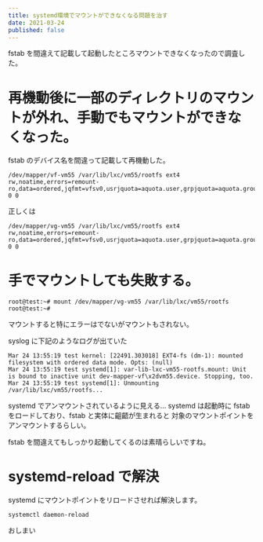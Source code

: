 ```yaml
---
title: systemd環境でマウントができなくなる問題を治す
date: 2021-03-24
published: false
---
```


fstab を間違えて記載して起動したところマウントできなくなったので調査した。

# 再機動後に一部のディレクトリのマウントが外れ、手動でもマウントができなくなった。

fstab のデバイス名を間違って記載して再機動した。

```shell
/dev/mapper/vf-vm55 /var/lib/lxc/vm55/rootfs ext4 rw,noatime,errors=remount-ro,data=ordered,jqfmt=vfsv0,usrjquota=aquota.user,grpjquota=aquota.group 0 0
```

正しくは

```shell
/dev/mapper/vg-vm55 /var/lib/lxc/vm55/rootfs ext4 rw,noatime,errors=remount-ro,data=ordered,jqfmt=vfsv0,usrjquota=aquota.user,grpjquota=aquota.group 0 0
```

# 手でマウントしても失敗する。

```shell
root@test:~# mount /dev/mapper/vg-vm55 /var/lib/lxc/vm55/rootfs
root@test:~#
```

マウントすると特にエラーはでないがマウントもされない。

syslog に下記のようなログが出ていた

```shell
Mar 24 13:55:19 test kernel: [22491.303018] EXT4-fs (dm-1): mounted filesystem with ordered data mode. Opts: (null)
Mar 24 13:55:19 test systemd[1]: var-lib-lxc-vm55-rootfs.mount: Unit is bound to inactive unit dev-mapper-vf\x2dvm55.device. Stopping, too.
Mar 24 13:55:19 test systemd[1]: Unmounting /var/lib/lxc/vm55/rootfs...
```

systemd でアンマウントされているように見える…
systemd は起動時に fstab をロードしており、fstab と実体に齟齬が生まれると
対象のマウントポイントをアンマウントするらしい。

fstab を間違えてもしっかり起動してくるのは素晴らしいですね。

# systemd-reload で解決

systemd にマウントポイントをリロードさせれば解決します。

```shell
systemctl daemon-reload
```

おしまい

